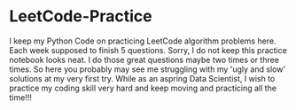 # LeetCode-Practice
I keep my Python Code on practicing LeetCode algorithm problems here.
Each week supposed to finish 5 questions. 
Sorry, I do not keep this practice notebook looks neat. I do those great questions maybe two times or three times. So here you probably may see me struggling with my 'ugly and slow' solutions at my very first try.
While as an aspring Data Scientist, I wish to practice my coding skill very hard and keep moving and practicing all the time!!!
